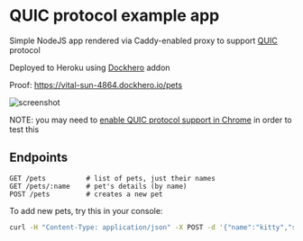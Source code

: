 QUIC protocol example app
=========================

Simple NodeJS app rendered via Caddy-enabled proxy
to support [QUIC](https://en.wikipedia.org/wiki/QUIC) protocol

Deployed to Heroku using [Dockhero](https://dockhero.io) addon

Proof: https://vital-sun-4864.dockhero.io/pets

![screenshot](https://d1ro8r1rbfn3jf.cloudfront.net/ms_37246/NgV6vJB76ofiyKgcVhwVXzdRvIW86f/https%253A%252Fvital-sun-4864.dockhero.io%252Fpets%2B2016-08-29%2B12-03-12.png?Expires=1472544290&Signature=XI~wUH2vwDood16HkmGXe1UCTdGzKyXhbcl6j4piviYlQDDne90g9vSLd3K2Wg92h03X1yknUOK2pzjTkBWj6TpA05Bh3HAIsJCGGpHNNdp8fkvGRcDlRH4soOzMeI~JTZhK89ljX9XefO2rG6YV1t~2gHaIbMwI8rfj5x5GkIHDdizCIalFW0DCDD0uI9qERVWMA81FBAZK2Wla4hYlfdx8OnF7SXwEOKC7haJ8EQdl2qaiWGvc2XsI2fm3NUMt~h4nrYeZpNudR~jhGnhIyY00v4eijk3qIYur5hqxFUpUsTFNuHJf8ltyDgFIdDxVc4Xhvaj9pihSeYsnUoxIzA__&Key-Pair-Id=APKAJHEJJBIZWFB73RSA)

NOTE: you may need to [enable QUIC protocol support in Chrome](https://github.com/mholt/caddy/wiki/QUIC) in order to test this

Endpoints
---------

```
GET /pets          # list of pets, just their names
GET /pets/:name    # pet's details (by name)
POST /pets         # creates a new pet
```

To add new pets, try this in your console:

```bash
curl -H "Content-Type: application/json" -X POST -d '{"name":"kitty","species":"cat"}' https://vital-sun-4864.dockhero.io/pets
```
